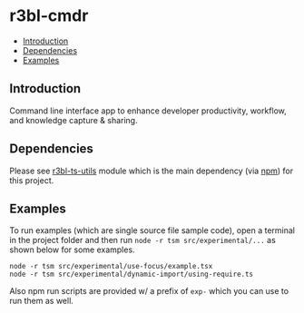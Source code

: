 # r3bl-cmdr

<!-- START doctoc generated TOC please keep comment here to allow auto update -->
<!-- DON'T EDIT THIS SECTION, INSTEAD RE-RUN doctoc TO UPDATE -->

- [Introduction](#introduction)
- [Dependencies](#dependencies)
- [Examples](#examples)

<!-- END doctoc generated TOC please keep comment here to allow auto update -->

## Introduction

Command line interface app to enhance developer productivity, workflow, and knowledge capture &
sharing.

## Dependencies

Please see [r3bl-ts-utils](https://github.com/r3bl-org/r3bl-ts-utils) module which is the main
dependency (via [npm](https://www.npmjs.com/package/r3bl-ts-utils)) for this project.

## Examples

To run examples (which are single source file sample code), open a terminal in the project folder
and then run `node -r tsm src/experimental/...` as shown below for some examples.

```shell
node -r tsm src/experimental/use-focus/example.tsx
node -r tsm src/experimental/dynamic-import/using-require.ts
```

Also npm run scripts are provided w/ a prefix of `exp-` which you can use to run them as well.